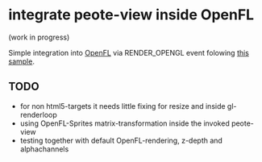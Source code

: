 # integrate peote-view inside OpenFL

(work in progress)  

Simple integration into [OpenFL](https://github.com/openfl) via RENDER_OPENGL event folowing [this sample](https://github.com/openfl/openfl-samples-haxe/tree/master/features/display/CustomRendering).  
  
## TODO

- for non html5-targets it needs little fixing for resize and inside gl-renderloop 
- using OpenFL-Sprites matrix-transformation inside the invoked peote-view
- testing together with default OpenFL-rendering, z-depth and alphachannels